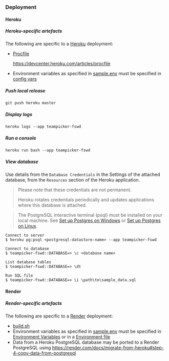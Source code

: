 ### Deployment
#### Heroku

##### Heroku-specific artefacts
The following are specific to a [Heroku](https://www.heroku.com/) deployment:
- [Procfile](../Procfile)

  https://devcenter.heroku.com/articles/procfile

- Environment variables as specified in [sample.env](../instance/sample.env) must be specified in [config vars](https://devcenter.heroku.com/articles/config-vars)

##### Push local release
```shell
git push heroku master
```

##### Display logs
```shell
heroku logs --app teampicker-fswd
```

##### Run a console
```shell
heroku run bash --app teampicker-fswd
```

##### View database
Use details from the `Database Credentials` in the Settings of the attached database, from the `Resources` section of the Heroku application.

> Please note that these credentials are not permanent.
> 
> Heroku rotates credentials periodically and updates applications where this database is attached.

> The PostgreSQL interactive terminal (psql) must be installed on your local machine. See [Set up Postgres on Windows](https://devcenter.heroku.com/articles/heroku-postgresql#set-up-postgres-on-windows)
> or [Set up Postgres on Linux](https://devcenter.heroku.com/articles/heroku-postgresql#set-up-postgres-on-linux).

```shell
Connect to server
$ heroku pg:psql <postgresql-datastore-name> --app teampicker-fswd

Connect to database
$ teampicker-fswd::DATABASE=> \c <database name>

List database tables
$ teampicker-fswd::DATABASE=> \dt

Run SQL file
$ teampicker-fswd::DATABASE=> \i \path\to\sample_data.sql
```

#### Render

##### Render-specific artefacts
The following are specific to a [Render](https://www.render.com/) deployment:
- [build.sh](../build.sh)
- Environment variables as specified in [sample.env](../instance/sample.env) must be specified in [Environment Variables](https://render.com/docs/configure-environment-variables#getting-started-with-environment-variables) or in a [Environment file](https://render.com/docs/configure-environment-variables#secret-and-environment-configuration-files) 
- Data from a Heroku PostgreSQL database may be ported to a Render PostgreSQL using https://render.com/docs/migrate-from-heroku#step-4-copy-data-from-postgresql